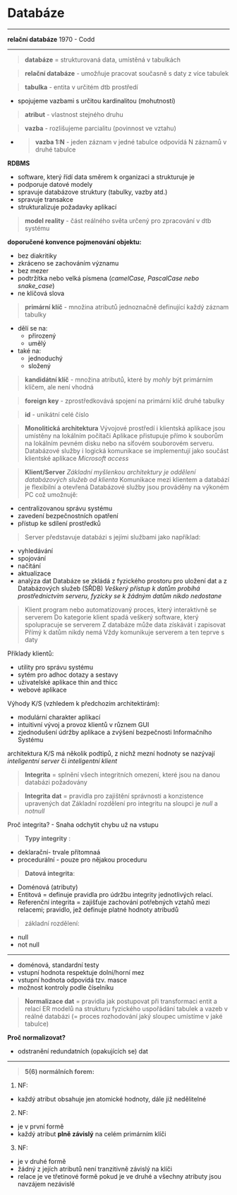 Databáze
=========
***********************************************

**relační databáze** 1970 - Codd
***********************************************

> **databáze** = strukturovaná data, umístěná v tabulkách

> **relační databáze** - umožňuje pracovat současně s daty z více tabulek

> **tabulka** - entita v určitém dtb prostředí
- spojujeme vazbami s určitou kardinalitou (mohutností)

> **atribut** - vlastnost stejného druhu

> **vazba** - rozlišujeme parcialitu (povinnost ve vztahu)
- >**vazba 1:N** - jeden záznam v jedné tabulce odpovídá N záznamů v druhé tabulce

**RDBMS**
- software, který řídí data směrem k organizaci a strukturuje je
- podporuje datové modely
- spravuje databázove struktury (tabulky, vazby atd.)
- spravuje transakce
- strukturalizuje požadavky aplikací

> **model reality** - část reálného světa určený pro zpracování v dtb systému

**doporučené konvence pojmenování objektu:**
- bez diakritiky
- zkráceno se zachováním významu
- bez mezer
- podtržítka nebo velká písmena (_camelCase, PascalCase nebo snake_case_)
- ne klíčová slova

> **primární klíč** - množina atributů jednoznačně definující každý záznam tabulky
- dělí se na:
  - přirozený
  - umělý
- také na:
  - jednoduchý
  - složený


> **kandidátní klíč** - množina atributů, které by _mohly_ být primárním klíčem, ale není vhodná

> **foreign key** - zprostředkovává spojení na primární klíč druhé tabulky

> **id** - unikátní celé číslo

> **Monolitická architektura**
Vývojové prostředí i klientská aplikace jsou umístěny na lokálním počítači
Aplikace přistupuje přímo k souborům na lokálním pevném disku nebo na síťovém souborovém serveru.
Databázové služby i logická komunikace se implementují jako součást klientské aplikace
_Microsoft access_

> **Klient/Server**
_Základní myšlenkou architektury je oddělení databázových služeb od klienta_
Komunikace mezi klientem a databází je flexibilní a otevřená
Databázové služby jsou prováděny na výkoném PC což umožnujě:
- centralizovanou správu systému
- zavedení bezpečnostních opatření
- přístup ke sdílení prostředků

> Server představuje databázi s jejími službami jako například:
- vyhledávání
- spojování
- načítání
- aktualizace
- analýza dat
Databáze se zkládá z fyzického prostoru pro uložení dat a z Databázových služeb (SŘDB)
_Veškerý přístup k datům probíhá prostřednictvím serveru, fyzicky se k žádným datům nikdo nedostane_

> Klient program nebo automatizovaný proces, který interaktivně se serverem
Do kategorie klient spadá veškerý software, který spolupracuje se serverem
Z databáze může data získávát i zapisovat
Přímý k datům nikdy nemá
Vždy komunikuje serverem a ten teprve s daty

Příklady klientů:
- utility pro správu systému
- sytém pro adhoc dotazy a sestavy
- uživatelské aplikace thin and thicc
- webové aplikace

Výhody K/S (vzhledem k předchozím architektirám):
- modulární charakter aplikací
- intuitivní vývoj a provoz klientů v různem GUI
- zjednodušení údržby aplikace a zvýšení bezpečnosti Informačního Systému

architektura K/S má několik podtipů, z nichž mezní hodnoty se nazývají _inteligentní server_ či _inteligentní klient_

> **Integrita** = splnění všech integritních omezení, které jsou na danou databázi požadovány

> **Integrita dat** = pravidla pro zajištění správnosti a konzistence upravených dat
Základní rozdělení pro integritu na sloupci je _null_ a _notnull_

Proč integrita? - Snaha odchytit chybu už na vstupu

> **Typy integrity** :
- deklarační- trvale přítomnaá
- procedurální - pouze pro nějakou proceduru

> **Datová integrita**:
- Doménová (atributy)
- Entitová = definuje pravidla pro údržbu integrity jednotlivých relací.
- Referenční integrita = zajišťuje zachování potřebných vztahů mezi relacemi; pravidlo, jež definuje platné hodnoty atribudů

> základní rozdělení:
- null
- not null
------------------------------------------------------
- doménová, standardní testy
- vstupní hodnota respektuje dolní/horní mez
- vstupní hodnota odpovídá tzv. masce
- možnost kontroly podle číselníku

> **Normalizace dat** = pravidla jak postupovat při transformaci entit a relací ER modelů na strukturu
fyzického uspořádání tabulek a vazeb v reálné databázi
(= proces rozhodování jaký sloupec umístíme v jaké tabulce)

**Proč normalizovat?**
- odstranění redundatních (opakujících se) dat
------------------------------------------------------
> **5(6) normálních forem:**
1. NF:
- každý atribut obsahuje jen atomické hodnoty, dále již nedělitelné

2. NF:
- je v první formě
- každý atribut **plně závislý** na celém primárním klíči

3. NF:
- je v druhé formě
- žádný z jejích atributů není tranzitivně závislý na klíči
- relace je ve třetinové formě pokud je ve druhé a všechny atributy jsou navzájem nezávislé
